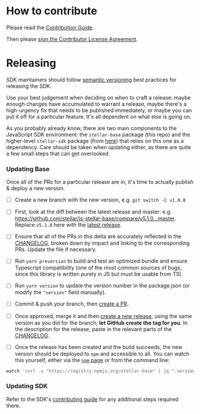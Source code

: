 # How to contribute

Please read the [Contribution Guide](https://github.com/stellar/docs/blob/master/CONTRIBUTING.md).

Then please [sign the Contributor License Agreement](https://docs.google.com/forms/d/1g7EF6PERciwn7zfmfke5Sir2n10yddGGSXyZsq98tVY/viewform?usp=send_form).



# Releasing
SDK maintainers should follow [semantic versioning](https://semver.org/) best practices for releasing the SDK.

Use your best judgement when deciding on when to craft a release: maybe enough changes have accumulated to warrant a release, maybe there's a high-urgency fix that needs to be published immediately, or maybe you can put it off for a particular feature. It's all dependent on what else is going on.

As you probably already know, there are two main components to the JavaScript SDK environment: the `stellar-base` package (this repo) and the higher-level `stellar-sdk` package (from [here](https://github.com/stellar/js-stellar-sdk)) that relies on this one as a dependency. Care should be taken when updating either, as there are quite a few small steps that can get overlooked.

### Updating Base
Once all of the PRs for a particular release are in, it's time to actually publish & deploy a new version.

 - [ ] Create a new branch with the new version, e.g. `git switch -C v1.0.0`

 - [ ] First, look at the diff between the latest release and master: e.g. https://github.com/stellar/js-stellar-base/compare/v5.1.0...master. Replace `v5.1.0` here with the [latest release](https://github.com/stellar/js-stellar-base/releases/latest).

 - [ ] Ensure that all of the PRs in this delta are accurately reflected in the [CHANGELOG](./CHANGELOG.md), broken down by impact and linking to the corresponding PRs. Update the file if necessary.

 - [ ] Run `yarn preversion` to build and test an optimized bundle and ensure Typescript compatibility (one of the most common sources of bugs, since this library is written purely in JS but must be usable from TS).

 - [ ] Run `yarn version` to update the version number in the package.json (or modify the `"version"` field manually).

 - [ ] Commit & push your branch, then [create a PR](https://github.com/stellar/js-stellar-base/compare).

 - [ ] Once approved, merge it and then [create a new release](https://github.com/stellar/js-stellar-base/releases/new), using the same version as you did for the branch; **let GitHub create the tag for you**. In the description for the release, paste in the relevant parts of the [CHANGELOG](./CHANGELOG.md).

 - [ ] Once the release has been created and the build succeeds, the new version should be deployed to `npm` and accessible to all. You can watch this yourself, either via the [`npm` page](https://www.npmjs.com/package/stellar-base) or from the command line:

```bash
watch 'curl -s "https://registry.npmjs.org/stellar-base" | jq ".versions | keys | last"'
```

### Updating SDK
Refer to the SDK's [contributing guide](https://github.com/stellar/js-stellar-sdk/blob/master/CONTRIBUTING.md#Releasing) for any additional steps required there.
